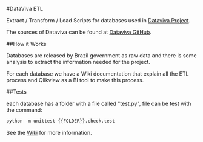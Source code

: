 #DataViva ETL

Extract / Transform / Load Scripts  for databases used in [Dataviva Project](http://www.dataviva.info).

The sources of Dataviva can be found at [Dataviva GitHub](https://github.com/DataViva/dataviva-site).

##How it Works

Databases are released by Brazil government as raw data and there is some analysis to extract the information needed for the project.

For each database we have a Wiki documentation that explain all the ETL process and Qlikview as a BI tool to make this process.

##Tests

each database has a folder with a file called "test.py", file can be test with the command:

```python
python -m unittest {{FOLDER}}.check.test
```



See the [Wiki](https://github.com/DataViva/datavivaetl/wiki) for more information.
